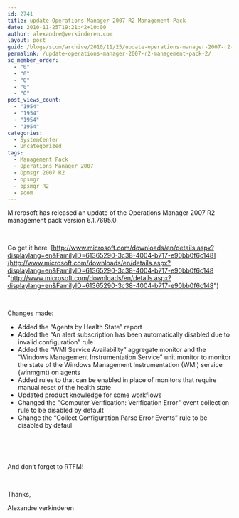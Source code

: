 ```yaml
---
id: 2741
title: update Operations Manager 2007 R2 Management Pack
date: 2010-11-25T19:21:42+10:00
author: alexandre@verkinderen.com
layout: post
guid: /blogs/scom/archive/2010/11/25/update-operations-manager-2007-r2-management-pack.aspx
permalink: /update-operations-manager-2007-r2-management-pack-2/
sc_member_order:
  - "0"
  - "0"
  - "0"
  - "0"
  - "0"
post_views_count:
  - "1954"
  - "1954"
  - "1954"
  - "1954"
categories:
  - SystemCenter
  - Uncategorized
tags:
  - Management Pack
  - Operations Manager 2007
  - Opmsgr 2007 R2
  - opsmgr
  - opsmgr R2
  - scom
---
```

Mircrosoft has released an update of the Operations Manager 2007 R2 management pack version 6.1.7695.0

&#160;

Go get it here&#160; [http://www.microsoft.com/downloads/en/details.aspx?displaylang=en&FamilyID=61365290-3c38-4004-b717-e90bb0f6c148](http://www.microsoft.com/downloads/en/details.aspx?displaylang=en&FamilyID=61365290-3c38-4004-b717-e90bb0f6c148 "http://www.microsoft.com/downloads/en/details.aspx?displaylang=en&FamilyID=61365290-3c38-4004-b717-e90bb0f6c148")

&#160;

Changes made:

  * Added the “Agents by Health State” report 
  * Added the “An alert subscription has been automatically disabled due to invalid configuration” rule 
  * Added the “WMI Service Availability” aggregate monitor and the “Windows Management Instrumentation Service” unit monitor to monitor the state of the Windows Management Instrumentation (WMI) service (winmgmt) on agents
  * Added rules to that can be enabled in place of monitors that require manual reset of the health state
  * Updated product knowledge for some workflows
  * Changed the "Computer Verification: Verification Error" event collection rule to be disabled by default
  * Change the “Collect Configuration Parse Error Events” rule to be disabled by defaul

&#160;

&#160;

And don’t forget to RTFM!

&#160;

Thanks,

Alexandre verkinderen